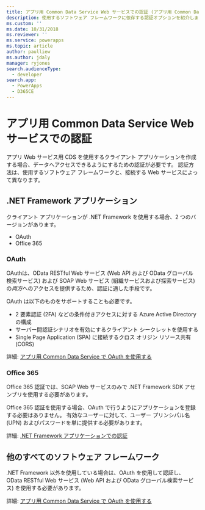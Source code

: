 ```yaml
---
title: アプリ用 Common Data Service Web サービスでの認証 (アプリ用 Common Data Service) | Microsoft Docs
description: 使用するソフトウェア フレームワークに依存する認証オプションを紹介します。
ms.custom: ''
ms.date: 10/31/2018
ms.reviewer: ''
ms.service: powerapps
ms.topic: article
author: paulliew
ms.author: jdaly
manager: ryjones
search.audienceType:
  - developer
search.app:
  - PowerApps
  - D365CE
---
```

# <a name="authentication-with-common-data-service-for-apps-web-services"></a>アプリ用 Common Data Service Web サービスでの認証

アプリ Web サービス用 CDS を使用するクライアント アプリケーションを作成する場合、データへアクセスできるようにするための認証が必要です。 認証方法は、使用するソフトウェア フレームワークと、接続する Web サービスによって異なります。

## <a name="net-framework-applications"></a>.NET Framework アプリケーション

クライアント アプリケーションが .NET Framework を使用する場合、2 つのバージョンがあります。

- OAuth
- Office 365

### <a name="oauth"></a>OAuth

OAuthは、OData RESTful Web サービス (Web API および OData グローバル検索サービス) および SOAP Web サービス (組織サービスおよび探索サービス) の*両方*へのアクセスを提供するため、認証に適した手段です。 

OAuth は以下のものをサポートすることも必要です。 
 - 2 要素認証 (2FA) などの条件付きアクセスに対する Azure Active Directory の構成
 - サーバー間認証シナリオを有効にするクライアント シークレットを使用する
 - Single Page Application (SPA) に接続するクロス オリジン リソース共有 (CORS)

詳細: [アプリ用 Common Data Service で OAuth を使用する](authenticate-oauth.md)

### <a name="office-365"></a>Office 365

Office 365 認証では、SOAP Web サービスのみで .NET Framework SDK アセンブリを使用する必要があります。

Office 365 認証を使用する場合、OAuth で行うようにアプリケーションを登録する必要はありません。 有効なユーザーに対して、ユーザー プリンシパル名 (UPN) およびパスワードを単に提供する必要があります。

詳細: [.NET Framework アプリケーションでの認証](authenticate-dot-net-framework.md)

## <a name="all-other-software-frameworks"></a>他のすべてのソフトウェア フレームワーク

.NET Framework 以外を使用している場合は、OAuth を使用して認証し、OData RESTful Web サービス (Web API および OData グローバル検索サービス) を使用する必要があります。

詳細: [アプリ用 Common Data Service で OAuth を使用する](authenticate-oauth.md)
